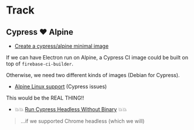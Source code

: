 # Track

## Cypress ❤️ Alpine

- [Create a cypress/alpine minimal image](https://github.com/cypress-io/cypress-docker-images/issues/110)

If we can have Electron run on Alpine, a Cypress CI image could be built on top of `firebase-ci-builder`.

Otherwise, we need two different kinds of images (Debian for Cypress).

- [Alpine Linux support](https://github.com/cypress-io/cypress/issues/419) (Cypress issues)

This would be the REAL THING!!

- 💥💥 [Run Cypress Headless Without Binary](https://github.com/cypress-io/cypress/issues/1232) 💥💥

>...if we supported Chrome headless (which we will)

